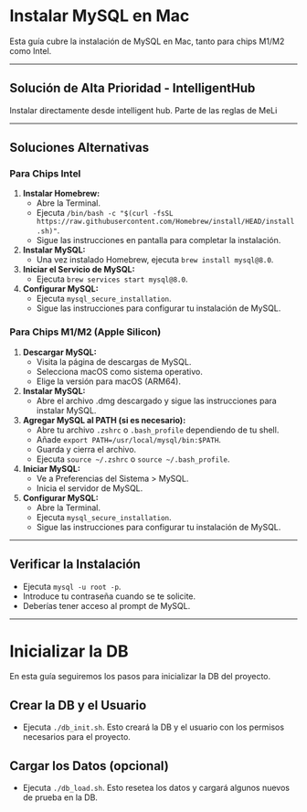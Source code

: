 # Instalar MySQL en Mac
Esta guía cubre la instalación de MySQL en Mac, tanto para chips M1/M2 como Intel.

---

## Solución de Alta Prioridad - IntelligentHub
Instalar directamente desde intelligent hub. Parte de las reglas de MeLi

---

## Soluciones Alternativas
### Para Chips Intel
1. **Instalar Homebrew:**
   - Abre la Terminal.
   - Ejecuta `/bin/bash -c "$(curl -fsSL https://raw.githubusercontent.com/Homebrew/install/HEAD/install.sh)"`.
   - Sigue las instrucciones en pantalla para completar la instalación.
2. **Instalar MySQL:**
   - Una vez instalado Homebrew, ejecuta `brew install mysql@8.0`.
3. **Iniciar el Servicio de MySQL:**
   - Ejecuta `brew services start mysql@8.0`.
4. **Configurar MySQL:**
   - Ejecuta `mysql_secure_installation`.
   - Sigue las instrucciones para configurar tu instalación de MySQL.

### Para Chips M1/M2 (Apple Silicon)
1. **Descargar MySQL:**
   - Visita la página de descargas de MySQL.
   - Selecciona macOS como sistema operativo.
   - Elige la versión para macOS (ARM64).
2. **Instalar MySQL:**
   - Abre el archivo .dmg descargado y sigue las instrucciones para instalar MySQL.
3. **Agregar MySQL al PATH (si es necesario):**
   - Abre tu archivo `.zshrc` o `.bash_profile` dependiendo de tu shell.
   - Añade `export PATH=/usr/local/mysql/bin:$PATH`.
   - Guarda y cierra el archivo.
   - Ejecuta `source ~/.zshrc` o `source ~/.bash_profile`.
4. **Iniciar MySQL:**
   - Ve a Preferencias del Sistema > MySQL.
   - Inicia el servidor de MySQL.
5. **Configurar MySQL:**
   - Abre la Terminal.
   - Ejecuta `mysql_secure_installation`.
   - Sigue las instrucciones para configurar tu instalación de MySQL.

---

## Verificar la Instalación
- Ejecuta `mysql -u root -p`.
- Introduce tu contraseña cuando se te solicite.
- Deberías tener acceso al prompt de MySQL.

---

# Inicializar la DB
En esta guía seguiremos los pasos para inicializar la DB del proyecto.

## Crear la DB y el Usuario
- Ejecuta `./db_init.sh`. Esto creará la DB y el usuario con los permisos necesarios para el proyecto.

## Cargar los Datos (opcional)
- Ejecuta `./db_load.sh`. Esto resetea los datos y cargará algunos nuevos de prueba en la DB.